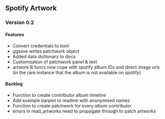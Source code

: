 ## Spotify Artwork

### Version 0.2

#### Features

* Convert credentials to toml
* ggsave writes patchwork object
* Added data dictionary to docs
* Customisation of patchwork panel & text
* artwork.R funcs now cope with spotify album IDs and direct image urls (in the rare instance that the album is not available on spotify)


#### Backlog

* Function to create contributor album timeline
* Add example barplot to readme with anonymised names
* Function to create patchwork for every album contributor
* errors in read_artworks need to propagate through to patch artworks
